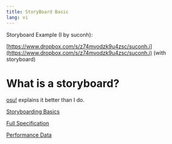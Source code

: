 ```yaml
---
title: StoryBoard Basic
lang: vi
---
```


Storyboard Example (I by suconh):

[https://www.dropbox.com/s/z74mvodzk9u4zsc/suconh.i](https://www.dropbox.com/s/z74mvodzk9u4zsc/suconh.i) (with storyboard)

# What is a storyboard?

[osu!](https://osu.ppy.sh/help/wiki/Storyboards) explains it better than I do.

[Storyboarding Basics](https://www.notion.so/Storyboarding-Basics-7897a9b0112841b09bd5e0b465d22a51)

[Full Specification](./specification)

[Performance Data](https://www.notion.so/194b52facc824d28a5756fb420d206c3?v=9f9b51b1ab2342d2876ee338a9648564)

